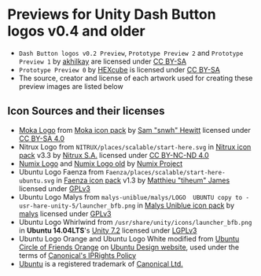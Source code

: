 Previews for Unity Dash Button logos v0.4 and older
===================================================
- `Dash Button logos v0.2 Preview`, `Prototype Preview 2` and `Prototype Preview 1` by [akhilkay][akhilkay] are licensed under [CC BY-SA][CC-BY-SA]
- `Prototype Preview 0` by [HEXcube][hexcube] is licensed under [CC BY-SA][CC-BY-SA]
- The source, creator and license of each artwork used for creating these preview images are listed below

Icon Sources and their licenses
-------------------------------
- [Moka Logo][moka-logo] from [Moka icon pack][moka-icon-pack] by [Sam "snwh" Hewitt][snwh] licensed under [CC BY-SA 4.0][CC-BY-SA]
- Nitrux Logo from `NITRUX/places/scalable/start-here.svg` in [Nitrux icon pack][nitrux-icon-pack] v3.3 by [Nitrux S.A.][nitrux] licensed under [CC BY-NC-ND 4.0][CC-BY-NC-ND]
- [Numix Logo][numix-logo-legacy] and [Numix Logo old][numix-super-logo] by [Numix Project][numix]
- Ubuntu Logo Faenza from `Faenza/places/scalable/start-here-ubuntu.svg` in [Faenza icon pack][faenza-icon-pack] v1.3 by [Matthieu "tiheum" James][tiheum] licensed under [GPLv3][GPL]
- Ubuntu Logo Malys from `malys-uniblue/malys/LOGO  UBUNTU copy to -usr-hare-unity-5/launcher_bfb.png` in [Malys Uniblue icon pack][malys-uniblue-icon-pack] by [malys][malys] licensed under [GPLv3][GPL]
- Ubuntu Logo Whirlwind from `/usr/share/unity/icons/launcher_bfb.png` in **Ubuntu 14.04LTS**'s [Unity 7.2][unity-core-package] licensed under [LGPLv3][LGPL]
- Ubuntu Logo Orange and Ubuntu Logo White modified from [Ubuntu Circle of Friends Orange][ubuntu-logo-orange] on [Ubuntu Design website][ubuntu-design-logos], used under the terms of [Canonical's IPRights Policy][IPpolicy]
- [Ubuntu][ubuntu-website] is a registered trademark of [Canonical Ltd.][canonical-website]


[moka-logo]: https://github.com/moka-project/moka-icon-theme/blob/master/src/M/moka.svg "Moka Logo's source svg file"
[moka-icon-pack]: http://samuelhewitt.com/moka/ "Moka Project's homepage"
[nitrux-icon-pack]: https://deviantn7k1.deviantart.com/art/Nitrux-293634207 "Nitrux icon pack on DeviantArt"
[numix-logo-legacy]: https://github.com/numixproject/numix-assets/blob/master/legacy/numix-logo-legacy.svg "Numix's old logo"
[numix-super-logo]: https://github.com/numixproject/numix-assets/blob/master/legacy/numix-super-new-logo-numix.svg "Numix's old logotype"
[faenza-icon-pack]: https://tiheum.deviantart.com/art/Faenza-Icons-173323228 "Faenza icon pack on DeviantArt"
[malys-uniblue-icon-pack]: https://malysss.deviantart.com/art/malys-uniblue-update-11-09-2012-298501868 "Malys Uniblue icon pack on DeviantArt"
[unity-core-package]: http://packages.ubuntu.com/trusty/libunity-core-6.0-9 "Unity's core assets package"
[ubuntu-logo-orange]: https://design.ubuntu.com/wp-content/uploads/logo-ubuntu_cof-orange-hex.svg "Ubuntu Circle of Friends Orange"
[ubuntu-design-logos]: https://design.ubuntu.com/brand/ubuntu-logo "Guidelines regarding use of Ubuntu Brand and Logo"

[akhilkay]: https://akhilkay.deviantart.com "akhilkay's DeviantArt page"
[hexcube]: https://hexcube.deviantart.com "HEXcube's DeviantArt page"
[snwh]: http://samuelhewitt.com "Sam Hewitt's website"
[nitrux]: https://nitrux.in "Nitrux S.A.'s website"
[numix]: https://numixproject.org "Numix Project's website"
[tiheum]: https://tiheum.deviantart.com "Matthieu James' DeviantArt page"
[malys]: https://malysss.deviantart.com "Malys's DeviantArt page"
[ubuntu-website]: http://www.ubuntu.com "Ubuntu website"
[canonical-website]: http://www.canonical.com "Canonical website"

[CC-BY-SA]: https://creativecommons.org/licenses/by-sa/4.0/ "More info on CC BY-SA 4.0"
[CC-BY-NC-ND]: https://creativecommons.org/licenses/by-nc-nd/4.0/ "More info on CC BY-NC-ND 4.0"
[GPL]: https://www.gnu.org/licenses/gpl-3.0.en.html "More info on GNU GPLv3"
[LGPL]: https://www.gnu.org/licenses/lgpl-3.0.en.html "More info on GNU Lesser GPLv3"
[IPpolicy]: http://www.ubuntu.com/legal/terms-and-policies/intellectual-property-policy "Canonical's Intellectual Property rights policy"
